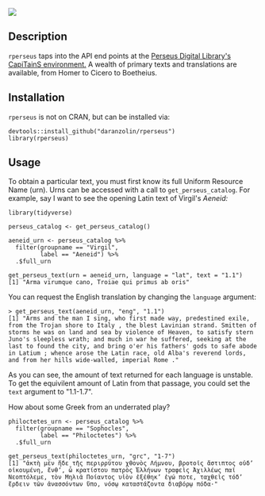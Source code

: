 ![](https://www.lib.uchicago.edu/efts/PERSEUS/newbanner.png)

## Description

`rperseus` taps into the API end points at the [Perseus Digital Library's CapiTainS environment.](cts.perseids.org) A wealth of primary texts and translations are available, from Homer to Cicero to Boetheius.

## Installation

`rperseus` is not on CRAN, but can be installed via:

```
devtools::install_github("daranzolin/rperseus")
library(rperseus)
```

## Usage

To obtain a particular text, you must first know its full Uniform Resource Name (urn). Urns can be accessed with a call to `get_perseus_catalog`. For example, say I want to see the opening Latin text of Virgil's *Aeneid:*

```
library(tidyverse)

perseus_catalog <- get_perseus_catalog()

aeneid_urn <- perseus_catalog %>% 
  filter(groupname == "Virgil",
         label == "Aeneid") %>% 
  .$full_urn

get_perseus_text(urn = aeneid_urn, language = "lat", text = "1.1")
[1] "Arma virumque cano, Troiae qui primus ab oris"

```

You can request the English translation by changing the `language` argument:

```
> get_perseus_text(aeneid_urn, "eng", "1.1")
[1] "Arms and the man I sing, who first made way, predestined exile, from the Trojan shore to Italy , the blest Lavinian strand. Smitten of storms he was on land and sea by violence of Heaven, to satisfy stern Juno's sleepless wrath; and much in war he suffered, seeking at the last to found the city, and bring o'er his fathers' gods to safe abode in Latium ; whence arose the Latin race, old Alba's reverend lords, and from her hills wide-walled, imperial Rome ."

```

As you can see, the amount of text returned for each language is unstable. To get the equivilent amount of Latin from that passage, you could set the `text` argument to "1.1-1.7".

How about some Greek from an underrated play?

```
philoctetes_urn <- perseus_catalog %>% 
  filter(groupname == "Sophocles",
         label == "Philoctetes") %>% 
  .$full_urn

get_perseus_text(philoctetes_urn, "grc", "1-7")
[1] "ἀκτὴ μὲν ἥδε τῆς περιρρύτου χθονὸς Λήμνου, βροτοῖς ἄστιπτος οὐδʼ οἰκουμένη, ἔνθʼ, ὦ κρατίστου πατρὸς Ἑλλήνων τραφεὶς Ἀχιλλέως παῖ Νεοπτόλεμε, τὸν Μηλιᾶ Ποίαντος υἱὸν ἐξέθηκʼ ἐγώ ποτε, ταχθεὶς τόδʼ ἔρδειν τῶν ἀνασσόντων ὕπο, νόσῳ καταστάζοντα διαβόρῳ πόδα·"

```





